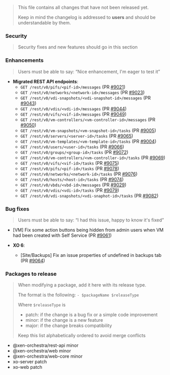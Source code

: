 > This file contains all changes that have not been released yet.
>
> Keep in mind the changelog is addressed to **users** and should be
> understandable by them.

### Security

> Security fixes and new features should go in this section

### Enhancements

> Users must be able to say: “Nice enhancement, I'm eager to test it”

- **Migrated REST API endpoints**:
  - `GET /rest/v0/pifs/<pif-id>/messages` (PR [#9021](https://github.com/vatesfr/xen-orchestra/pull/9021))
  - `GET /rest/v0/networks/<network-id>/messages` (PR [#9023](https://github.com/vatesfr/xen-orchestra/pull/9023))
  - `GET /rest/v0/vdi-snapshots/<vdi-snapshot-id>/messages` (PR [#9043](https://github.com/vatesfr/xen-orchestra/pull/9043))
  - `GET /rest/v0/vdis/<vdi-id>/messages` (PR [#9044](https://github.com/vatesfr/xen-orchestra/pull/9044))
  - `GET /rest/v0/vifs/<vif-id>/messages` (PR [#9049](https://github.com/vatesfr/xen-orchestra/pull/9049))
  - `GET /rest/v0/vm-controllers/<vm-controller-id>/messages` (PR [#9050](https://github.com/vatesfr/xen-orchestra/pull/9050))
  - `GET /rest/v0/vm-snapshots/<vm-snapshot-id>/tasks` (PR [#9005](https://github.com/vatesfr/xen-orchestra/pull/9005))
  - `GET /rest/v0/servers/<server-id>/tasks` (PR [#9065](https://github.com/vatesfr/xen-orchestra/pull/9065))
  - `GET /rest/v0/vm-templates/<vm-template-id>/tasks` (PR [#9004](https://github.com/vatesfr/xen-orchestra/pull/9004))
  - `GET /rest/v0/users/<user-id>/tasks` (PR [#9066](https://github.com/vatesfr/xen-orchestra/pull/9066))
  - `GET /rest/v0/groups/<group-id>/tasks` (PR [#9072](https://github.com/vatesfr/xen-orchestra/pull/9072))
  - `GET /rest/v0/vm-controllers/<vm-controller-id>/tasks` (PR [#9069](https://github.com/vatesfr/xen-orchestra/pull/9069))
  - `GET /rest/v0/vifs/<vif-id>/tasks` (PR [#9075](https://github.com/vatesfr/xen-orchestra/pull/9075))
  - `GET /rest/v0/pifs/<pif-id>/tasks` (PR [#9078](https://github.com/vatesfr/xen-orchestra/pull/9078))
  - `GET /rest/v0/networks/<network-id>/tasks` (PR [#9076](https://github.com/vatesfr/xen-orchestra/pull/9076))
  - `GET /rest/v0/hosts/<host-id>/tasks` (PR [#9074](https://github.com/vatesfr/xen-orchestra/pull/9074))
  - `GET /rest/v0/vbds/<vbd-id>/messages` (PR [#9029](https://github.com/vatesfr/xen-orchestra/pull/9029))
  - `GET /rest/v0/vdis/<vdi-id>/tasks` (PR [#9079](https://github.com/vatesfr/xen-orchestra/pull/9079))
  - `GET /rest/v0/vdi-snapshots/<vdi-snaphot-id>/tasks` (PR [#9082](https://github.com/vatesfr/xen-orchestra/pull/9082))

### Bug fixes

> Users must be able to say: “I had this issue, happy to know it's fixed”

- [VM] Fix some action buttons being hidden from admin users when VM had been created with Self Service (PR [#9061](https://github.com/vatesfr/xen-orchestra/pull/9061))

- **XO 6**:
  - [Site/Backups] Fix an issue properties of undefined in backups tab (PR [#9064](https://github.com/vatesfr/xen-orchestra/pull/9064))

### Packages to release

> When modifying a package, add it here with its release type.
>
> The format is the following: `- $packageName $releaseType`
>
> Where `$releaseType` is
>
> - patch: if the change is a bug fix or a simple code improvement
> - minor: if the change is a new feature
> - major: if the change breaks compatibility
>
> Keep this list alphabetically ordered to avoid merge conflicts

<!--packages-start-->

- @xen-orchestra/rest-api minor
- @xen-orchestra/web minor
- @xen-orchestra/web-core minor
- xo-server patch
- xo-web patch

<!--packages-end-->
